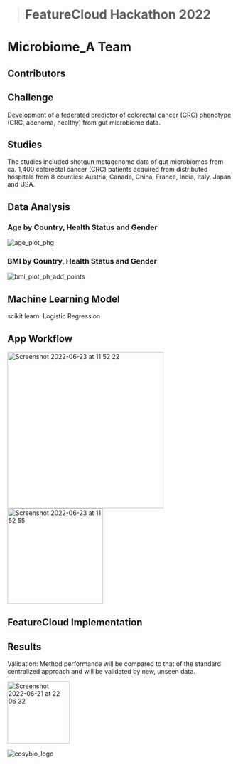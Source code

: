 > # FeatureCloud Hackathon 2022
# Microbiome_A Team

## Contributors

## Challenge

Development of a federated predictor of colorectal cancer (CRC) phenotype (CRC, adenoma, healthy) from gut microbiome data.

## Studies

The studies included shotgun metagenome data of gut microbiomes from ca. 1,400 colorectal cancer (CRC) patients acquired from distributed hospitals from 8 counties: Austria, Canada, China, France, India, Italy, Japan and USA.

## Data Analysis

### Age by Country, Health Status and Gender

![age_plot_phg](https://user-images.githubusercontent.com/82537630/175303374-430dbbb6-6f6c-4740-b358-4c12cd360e63.png)

### BMI by Country, Health Status and Gender

![bmi_plot_ph_add_points](https://user-images.githubusercontent.com/82537630/175303791-a5700fdf-da38-4c5d-a0d7-1c5875228ef0.png)

## Machine Learning Model

scikit learn: Logistic Regression

## App Workflow

<img width="351" alt="Screenshot 2022-06-23 at 11 52 22" src="https://user-images.githubusercontent.com/82537630/175304295-d9da2564-4fa3-4b0b-8cd5-bb6a3fd17a6c.png">

<img width="215" alt="Screenshot 2022-06-23 at 11 52 55" src="https://user-images.githubusercontent.com/82537630/175304357-7d0ebec4-3b8d-48e3-8a96-cac213b03b84.png">

## FeatureCloud Implementation

## Results

Validation: Method performance will be compared to that of the standard centralized approach and will be validated by new, unseen data.

<img width="140" alt="Screenshot 2022-06-21 at 22 06 32" src="https://user-images.githubusercontent.com/82537630/174888259-330431f2-c300-494f-8b82-a8e54b6b7c39.png">

![cosybio_logo](https://user-images.githubusercontent.com/82537630/174888358-32a8292a-c6ae-4701-93f4-8947480d3f3b.png)

